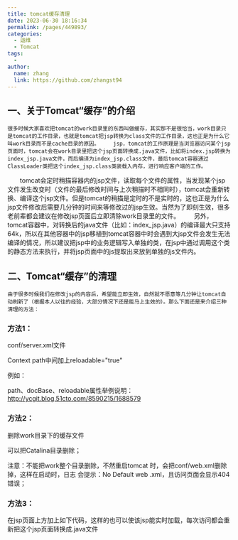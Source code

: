 ```yaml
---
title: tomcat缓存清理
date: 2023-06-30 18:16:34
permalink: /pages/449893/
categories:
  - 运维
  - Tomcat
tags:
  - 
author: 
  name: zhang
  link: https://github.com/zhangst94
---
```

## 一、关于Tomcat“缓存”的介绍 

    很多时候大家喜欢把tomcat的work目录里的东西叫做缓存，其实那不是很恰当，work目录只是tomcat的工作目录，也就是tomcat把jsp转换为class文件的工作目录，这也正是为什么它叫work目录而不是cache目录的原因。 　　jsp，tomcat的工作原理是当浏览器访问某个jsp页面时，tomcat会在work目录里把这个jsp页面转换成.java文件，比如将index.jsp转换为index_jsp.java文件，而后编译为index_jsp.class文件，最后tomcat容器通过ClassLoader类把这个index_jsp.class类装载入内存，进行响应客户端的工作。
　　tomcat会定时稍描容器内的jsp文件，读取每个文件的属性，当发现某个jsp文件发生改变时（文件的最后修改时间与上次稍描时不相同时），tomcat会重新转换、编译这个jsp文件。但是tomcat的稍描是定时的不是实时的，这也正是为什么jsp文件修改后需要几分钟的时间来等修改过的jsp生效。当然为了即刻生效，很多老前辈都会建议在修改jsp页面后立即清除work目录里的文件。
　　另外，tomcat容器中，对转换后的java文件（比如：index_jsp.java）的编译最大只支持64k，所以在其他容器中的jsp移植到tomcat容器中时会遇到大jsp文件会发生无法编译的情况，所以建议把jsp中的业务逻辑写入单独的类，在jsp中通过调用这个类的静态方法来执行，并将jsp页面中的js提取出来放到单独的js文件内。

## 二、Tomcat“缓存”的清理

    由于很多时候我们在修改jsp的内容后，希望能立即生效，自然就不愿意等几分钟让tomcat自动刷新了（根据本人以往的经验，大部分情况下还是能马上生效的）。那么下面还是来介绍三种清理的方法：

### 方法1：  

 conf/server.xml文件  

 Context path中间加上reloadable="true"  

 例如：<Context path="" docBase=""  reloadable="true">  

  path、docBase、reloadable属性举例说明：  http://ycgit.blog.51cto.com/8590215/1688579

### 方法2：  

删除work目录下的缓存文件  

可以把Catalina目录删除；  

注意：不能把work整个目录删除，不然重启tomcat 时，会把conf/web.xml删除掉，这样在启动时，日志 会提示：No Default web .xml，且访问页面会显示404错误；  

### 方法3： 

在jsp页面上方加上如下代码，这样的也可以使该jsp能实时加载，每次访问都会重新把这个jsp页面转换成.java文件    

<meta http-equiv="Expires" content="0">  
<meta http-equiv="kiben" content="no-cache"> 

